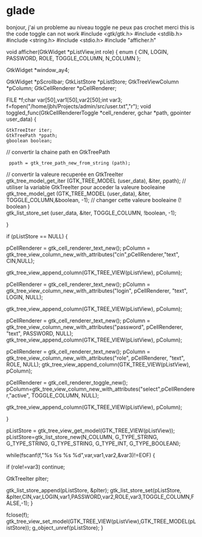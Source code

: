 # glade
bonjour, j'ai un probleme au niveau toggle ne peux pas crochet merci
this is the code toggle can not work
#include <gtk/gtk.h>
#include <stdlib.h>
#include <string.h>
#include <stdio.h>
#include "afficher.h"

void afficher(GtkWidget *pListView,int role)
{
enum {
CIN,
LOGIN,
PASSWORD,
ROLE,
TOGGLE_COLUMN,
N_COLUMN
};


GtkWidget  *window_ay4;

GtkWidget *pScrollbar;
GtkListStore *pListStore;
GtkTreeViewColumn *pColumn;
GtkCellRenderer *pCellRenderer;


FILE *f;char var[50],var1[50],var2[50];int var3;
f=fopen("/home/jbh/Projects/admin/src/user.txt","r");
void toggled_func(GtkCellRendererToggle *cell_renderer, gchar *path, gpointer user_data)
{
 
    GtkTreeIter iter;
    GtkTreePath *ppath;
    gboolean boolean;
 
 
// convertir la chaine path en GtkTreePath 
 
     ppath = gtk_tree_path_new_from_string (path);
 
// convertir la valeure recuperée en GtkTreeIter  
     gtk_tree_model_get_iter (GTK_TREE_MODEL (user_data),
                           &iter,
                           ppath);
//  utiliser la variable GtkTreeIter pour acceder la valeure booleaine                           
     gtk_tree_model_get (GTK_TREE_MODEL (user_data),
                           &iter,
                           TOGGLE_COLUMN,&boolean,
                           -1);
// changer cette valeure booleaine (! boolean )                          
     gtk_list_store_set (user_data, &iter,
                      TOGGLE_COLUMN, !boolean,
                      -1);
 
 
}

if (pListStore == NULL) {

pCellRenderer = gtk_cell_renderer_text_new();
pColumn = gtk_tree_view_column_new_with_attributes("cin",pCellRenderer,"text", CIN,NULL);

gtk_tree_view_append_column(GTK_TREE_VIEW(pListView), pColumn);

pCellRenderer = gtk_cell_renderer_text_new();
pColumn = gtk_tree_view_column_new_with_attributes("login",
pCellRenderer,
"text", LOGIN,
NULL);

gtk_tree_view_append_column(GTK_TREE_VIEW(pListView), pColumn);

pCellRenderer = gtk_cell_renderer_text_new();
pColumn = gtk_tree_view_column_new_with_attributes("password",
pCellRenderer,
"text", PASSWORD,
NULL);
gtk_tree_view_append_column(GTK_TREE_VIEW(pListView), pColumn);

pCellRenderer = gtk_cell_renderer_text_new();
pColumn = gtk_tree_view_column_new_with_attributes("role",
pCellRenderer,
"text", ROLE,
NULL);
gtk_tree_view_append_column(GTK_TREE_VIEW(pListView), pColumn);

pCellRenderer = gtk_cell_renderer_toggle_new();
pColumn=gtk_tree_view_column_new_with_attributes("select",pCellRenderer,"active", TOGGLE_COLUMN,
NULL);

gtk_tree_view_append_column(GTK_TREE_VIEW(pListView), pColumn);

}

pListStore = gtk_tree_view_get_model(GTK_TREE_VIEW(pListView));
pListStore=gtk_list_store_new(N_COLUMN, G_TYPE_STRING, G_TYPE_STRING, G_TYPE_STRING, G_TYPE_INT, G_TYPE_BOOLEAN);


while(fscanf(f,"%s %s %s %d",var,var1,var2,&var3)!=EOF)
	{

if (role!=var3)
continue;

GtkTreeIter pIter;

gtk_list_store_append(pListStore, &pIter);
gtk_list_store_set(pListStore, &pIter,CIN,var,LOGIN,var1,PASSWORD,var2,ROLE,var3,TOGGLE_COLUMN,FALSE,-1);
	}



fclose(f);
gtk_tree_view_set_model(GTK_TREE_VIEW(pListView),GTK_TREE_MODEL(pListStore)); 
g_object_unref(pListStore);	
}
